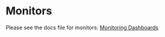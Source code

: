 # Monitors

Please see the docs file for monitors: [Monitoring Dashboards](../../../../doc/src/default-apps/x-admin.md#monitoring-dashboards)
